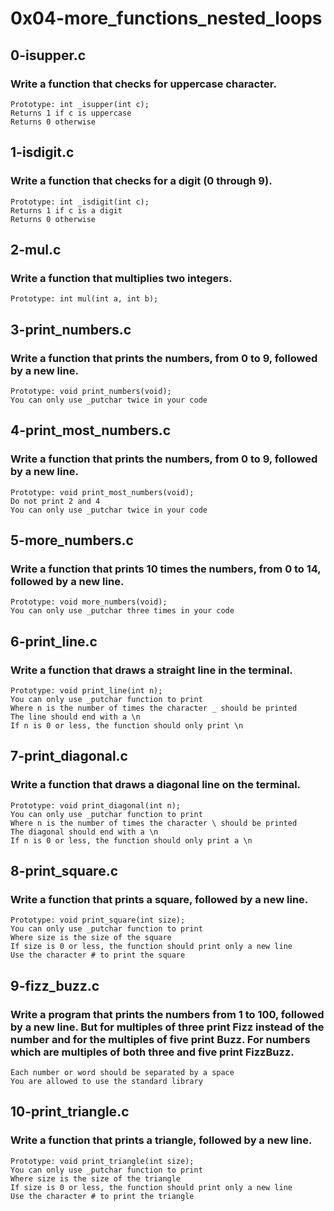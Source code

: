 # 0x04-more_functions_nested_loops
## 0-isupper.c
### Write a function that checks for uppercase character.

    Prototype: int _isupper(int c);
    Returns 1 if c is uppercase
    Returns 0 otherwise

## 1-isdigit.c
### Write a function that checks for a digit (0 through 9).

    Prototype: int _isdigit(int c);
    Returns 1 if c is a digit
    Returns 0 otherwise

## 2-mul.c
### Write a function that multiplies two integers.

    Prototype: int mul(int a, int b);

## 3-print_numbers.c
### Write a function that prints the numbers, from 0 to 9, followed by a new line.

    Prototype: void print_numbers(void);
    You can only use _putchar twice in your code

## 4-print_most_numbers.c
### Write a function that prints the numbers, from 0 to 9, followed by a new line.

    Prototype: void print_most_numbers(void);
    Do not print 2 and 4
    You can only use _putchar twice in your code

## 5-more_numbers.c
### Write a function that prints 10 times the numbers, from 0 to 14, followed by a new line.

    Prototype: void more_numbers(void);
    You can only use _putchar three times in your code

## 6-print_line.c
### Write a function that draws a straight line in the terminal.

    Prototype: void print_line(int n);
    You can only use _putchar function to print
    Where n is the number of times the character _ should be printed
    The line should end with a \n
    If n is 0 or less, the function should only print \n

## 7-print_diagonal.c
### Write a function that draws a diagonal line on the terminal.

    Prototype: void print_diagonal(int n);
    You can only use _putchar function to print
    Where n is the number of times the character \ should be printed
    The diagonal should end with a \n
    If n is 0 or less, the function should only print a \n

## 8-print_square.c
### Write a function that prints a square, followed by a new line.

    Prototype: void print_square(int size);
    You can only use _putchar function to print
    Where size is the size of the square
    If size is 0 or less, the function should print only a new line
    Use the character # to print the square

## 9-fizz_buzz.c
### Write a program that prints the numbers from 1 to 100, followed by a new line. But for multiples of three print Fizz instead of the number and for the multiples of five print Buzz. For numbers which are multiples of both three and five print FizzBuzz.

    Each number or word should be separated by a space
    You are allowed to use the standard library

## 10-print_triangle.c
### Write a function that prints a triangle, followed by a new line.

    Prototype: void print_triangle(int size);
    You can only use _putchar function to print
    Where size is the size of the triangle
    If size is 0 or less, the function should print only a new line
    Use the character # to print the triangle
